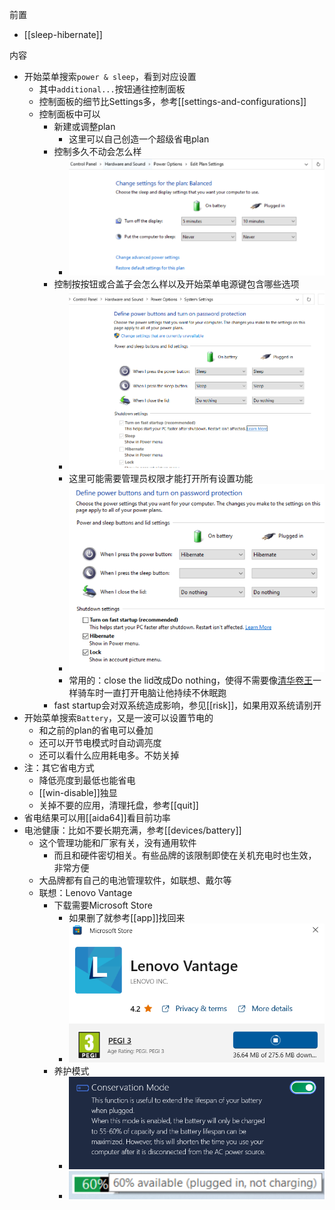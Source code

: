 前置
- [[sleep-hibernate]]

内容
- 开始菜单搜索`power & sleep`，看到对应设置
  - 其中`additional...`按钮通往控制面板
  - 控制面板的细节比Settings多，参考[[settings-and-configurations]]
  - 控制面板中可以
    - 新建或调整plan
      - 这里可以自己创造一个超级省电plan
    - 控制多久不动会怎么样
      - ![](no-operation.png)
    - 控制按按钮或合盖子会怎么样以及开始菜单电源键包含哪些选项
      - ![](fast-startup.png)
      - 这里可能需要管理员权限才能打开所有设置功能
      - ![](button-lid.png)
      - 常用的：close the lid改成Do nothing，使得不需要像[清华卷王](https://www.zhihu.com/question/423525550)一样骑车时一直打开电脑让他持续不休眠跑
    - fast startup会对双系统造成影响，参见[[risk]]，如果用双系统请别开
- 开始菜单搜索`Battery`，又是一波可以设置节电的
  - 和之前的plan的省电可以叠加
  - 还可以开节电模式时自动调亮度
  - 还可以看什么应用耗电多。不妨关掉
- 注：其它省电方式
  - 降低亮度到最低也能省电
  - [[win-disable]]独显
  - 关掉不要的应用，清理托盘，参考[[quit]]
- 省电结果可以用[[aida64]]看目前功率
- 电池健康：比如不要长期充满，参考[[devices/battery]]
  - 这个管理功能和厂家有关，没有通用软件
    - 而且和硬件密切相关。有些品牌的该限制即使在关机充电时也生效，非常方便
  - 大品牌都有自己的电池管理软件，如联想、戴尔等
  - 联想：Lenovo Vantage
    - 下载需要Microsoft Store
      - 如果删了就参考[[app]]找回来
      - ![](lenovo-vantage.png)
    - 养护模式
      - ![](conservation-mode.png)
      - ![](conservation-mode-result.png)